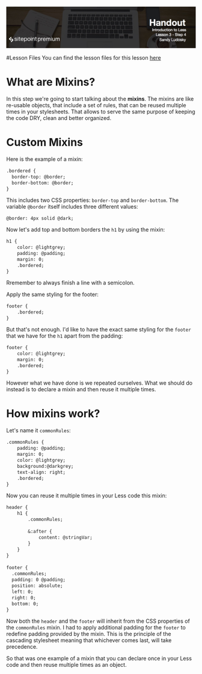 ![](Introduction_to_Less/headers/3-4.jpg)

#Lesson Files
You can find the lesson files for this lesson [here](https://github.com/learnable-content/introduction-to-less/tree/lesson1.1/intro%20to%20less%20-%20code%20samples)

# What are Mixins?

In this step we're going to start talking about the **mixins**. The mixins are like re-usable objects, that include a set of rules, that can be reused multiple times in your stylesheets. That allows to serve the same purpose of keeping the code DRY, clean and better organized.

# Custom Mixins

Here is the example of a mixin:

```less
.bordered {
  border-top: @border;
  border-bottom: @border;
}
```

This includes two CSS properties: `border-top` and `border-bottom`. The variable `@border` itself includes three different values:

```less
@border: 4px solid @dark;
```

Now let's add top and bottom borders the `h1` by using the mixin:

```less
h1 {
	color: @lightgrey;
	padding: @padding;
	margin: 0;
	.bordered;
}
```

Rremember to always finish a line with a semicolon.

Apply the same styling for the footer:

```less
footer {
	.bordered;
}
```

But that's not enough. I'd like to have the exact same styling for the `footer` that we have for the `h1` apart from the padding:

```less
footer {
	color: @lightgrey;
	margin: 0;
	.bordered;
}
```

However what we have done is we repeated ourselves. What we should do instead is to declare a mixin and then reuse it multiple times.

# How mixins work?

Let's name it `commonRules`:

```less
.commonRules {
	padding: @padding;
	margin: 0;
	color: @lightgrey;
	background:@darkgrey;
	text-align: right;
	.bordered;
}
```

Now you can reuse it multiple times in your Less code this mixin:

```less
header {
	h1 {
		.commonRules;

		&:after {
			content: @stringVar;
		}
	}
}

footer {
  .commonRules;
  padding: 0 @padding;
  position: absolute;
  left: 0;
  right: 0;
  bottom: 0;
}
```

Now both the `header` and the `footer` will inherit from the CSS properties of the `commonRules` mixin. I had to apply additional padding for the `footer` to redefine padding provided by the mixin. This is the principle of the cascading stylesheet meaning that whichever comes last, will take precedence.

So that was one example of a mixin that you can declare once in your Less code and then reuse multiple times as an object.
